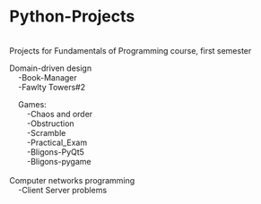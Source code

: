 # Python-Projects
<br/>
Projects for Fundamentals of Programming course, first semester<br/>

Domain-driven design<br/>
 &nbsp;&nbsp;&nbsp;&nbsp;-Book-Manager<br/>
 &nbsp;&nbsp;&nbsp;&nbsp;-Fawlty Towers#2<br/>

   &nbsp;&nbsp;&nbsp;&nbsp;Games:<br/>
    &nbsp;&nbsp;&nbsp;&nbsp;&nbsp;&nbsp;&nbsp;&nbsp;-Chaos and order<br/>
    &nbsp;&nbsp;&nbsp;&nbsp;&nbsp;&nbsp;&nbsp;&nbsp;-Obstruction<br/>
    &nbsp;&nbsp;&nbsp;&nbsp;&nbsp;&nbsp;&nbsp;&nbsp;-Scramble<br/>
    &nbsp;&nbsp;&nbsp;&nbsp;&nbsp;&nbsp;&nbsp;&nbsp;-Practical_Exam<br/>
    &nbsp;&nbsp;&nbsp;&nbsp;&nbsp;&nbsp;&nbsp;&nbsp;-Bligons-PyQt5<br/>
    &nbsp;&nbsp;&nbsp;&nbsp;&nbsp;&nbsp;&nbsp;&nbsp;-Bligons-pygame<br/>
<br/>
Computer networks programming<br/>
&nbsp;&nbsp;&nbsp;&nbsp;-Client Server problems<br/>